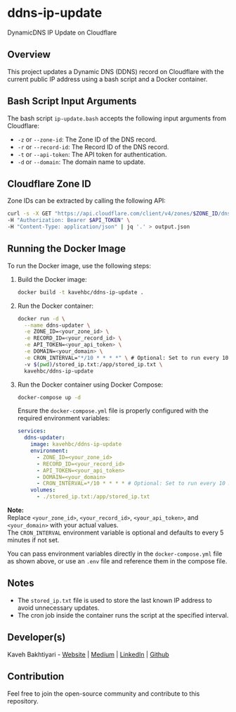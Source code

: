 # ddns-ip-update
DynamicDNS IP Update on Cloudflare

## Overview
This project updates a Dynamic DNS (DDNS) record on Cloudflare with the current public IP address using a bash script and a Docker container.

## Bash Script Input Arguments
The bash script `ip-update.bash` accepts the following input arguments from Cloudflare:

- `-z` or `--zone-id`: The Zone ID of the DNS record.
- `-r` or `--record-id`: The Record ID of the DNS record.
- `-t` or `--api-token`: The API token for authentication.
- `-d` or `--domain`: The domain name to update.

## Cloudflare Zone ID
Zone IDs can be extracted by calling the following API:


```bash
curl -s -X GET "https://api.cloudflare.com/client/v4/zones/$ZONE_ID/dns_records" \
-H "Authorization: Bearer $API_TOKEN" \
-H "Content-Type: application/json" | jq '.' > output.json
```

## Running the Docker Image
To run the Docker image, use the following steps:

1. Build the Docker image:
   ```bash
   docker build -t kavehbc/ddns-ip-update .
   ```

2. Run the Docker container:
   ```bash
   docker run -d \
     --name ddns-updater \
     -e ZONE_ID=<your_zone_id> \
     -e RECORD_ID=<your_record_id> \
     -e API_TOKEN=<your_api_token> \
     -e DOMAIN=<your_domain> \
     -e CRON_INTERVAL="*/10 * * * *" \ # Optional: Set to run every 10 minutes
     -v $(pwd)/stored_ip.txt:/app/stored_ip.txt \
     kavehbc/ddns-ip-update
   ```

3. Run the Docker container using Docker Compose:

   ```bash
   docker-compose up -d
   ```

   Ensure the `docker-compose.yml` file is properly configured with the required environment variables:

   ```yaml
   services:
     ddns-updater:
       image: kavehbc/ddns-ip-update
       environment:
         - ZONE_ID=<your_zone_id>
         - RECORD_ID=<your_record_id>
         - API_TOKEN=<your_api_token>
         - DOMAIN=<your_domain>
         - CRON_INTERVAL=*/10 * * * * # Optional: Set to run every 10 minutes
       volumes:
         - ./stored_ip.txt:/app/stored_ip.txt
   ```

**Note:**  
Replace `<your_zone_id>`, `<your_record_id>`, `<your_api_token>`, and `<your_domain>` with your actual values.  
The `CRON_INTERVAL` environment variable is optional and defaults to every 5 minutes if not set.

You can pass environment variables directly in the `docker-compose.yml` file as shown above, or use an `.env` file and reference them in the compose file.

## Notes
- The `stored_ip.txt` file is used to store the last known IP address to avoid unnecessary updates.
- The cron job inside the container runs the script at the specified interval.

## Developer(s)
Kaveh Bakhtiyari - [Website](http://bakhtiyari.com) | [Medium](https://medium.com/@bakhtiyari)
  | [LinkedIn](https://www.linkedin.com/in/bakhtiyari) | [Github](https://github.com/kavehbc)

## Contribution
Feel free to join the open-source community and contribute to this repository.